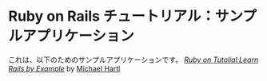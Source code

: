 # Ruby on Rails チュートリアル：サンプルアプリケーション

これは、以下のためのサンプルアプリケーションです。
[*Ruby on Tutolial:Learn Rails by Example*](http://railstutorial.jp/)
by [Michael Hartl](http://michaelhartl.com/)